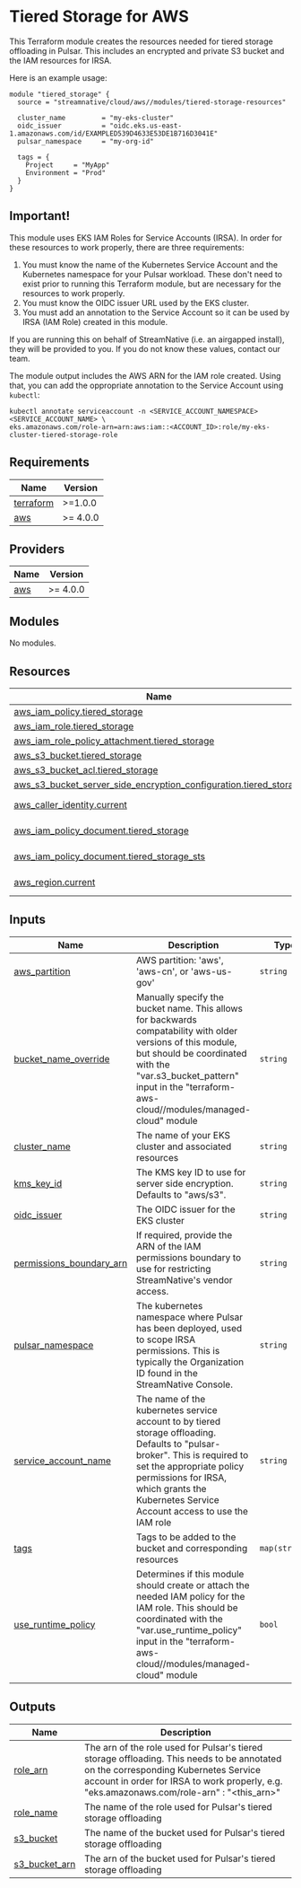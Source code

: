 # Tiered Storage for AWS
This Terraform module creates the resources needed for tiered storage offloading in Pulsar. This includes an encrypted and private S3 bucket and the IAM resources for IRSA.

Here is an example usage:

```hcl
module "tiered_storage" {
  source = "streamnative/cloud/aws//modules/tiered-storage-resources"

  cluster_name         = "my-eks-cluster"
  oidc_issuer          = "oidc.eks.us-east-1.amazonaws.com/id/EXAMPLED539D4633E53DE1B716D3041E"
  pulsar_namespace     = "my-org-id"

  tags = {	  
    Project     = "MyApp"
    Environment = "Prod"
  }
}
```

## Important!
This module uses EKS IAM Roles for Service Accounts (IRSA). In order for these resources to work properly, there are three requirements:

1. You must know the name of the Kubernetes Service Account and the Kubernetes namespace for your Pulsar workload. These don't need to exist prior to running this Terraform module, but are necessary for the resources to work properly.
2. You must know the OIDC issuer URL used by the EKS cluster.
3. You must add an annotation to the Service Account so it can be used by IRSA (IAM Role) created in this module.

If you are running this on behalf of StreamNative (i.e. an airgapped install), they will be provided to you. If you do not know these values, contact our team.

The module output includes the AWS ARN for the IAM role created. Using that, you can add the oppropriate annotation to the Service Account using `kubectl`:

```shell
kubectl annotate serviceaccount -n <SERVICE_ACCOUNT_NAMESPACE> <SERVICE_ACCOUNT_NAME> \
eks.amazonaws.com/role-arn=arn:aws:iam::<ACCOUNT_ID>:role/my-eks-cluster-tiered-storage-role
```

## Requirements

| Name | Version |
|------|---------|
| <a name="requirement_terraform"></a> [terraform](#requirement\_terraform) | >=1.0.0 |
| <a name="requirement_aws"></a> [aws](#requirement\_aws) | >= 4.0.0 |

## Providers

| Name | Version |
|------|---------|
| <a name="provider_aws"></a> [aws](#provider\_aws) | >= 4.0.0 |

## Modules

No modules.

## Resources

| Name | Type |
|------|------|
| [aws_iam_policy.tiered_storage](https://registry.terraform.io/providers/hashicorp/aws/latest/docs/resources/iam_policy) | resource |
| [aws_iam_role.tiered_storage](https://registry.terraform.io/providers/hashicorp/aws/latest/docs/resources/iam_role) | resource |
| [aws_iam_role_policy_attachment.tiered_storage](https://registry.terraform.io/providers/hashicorp/aws/latest/docs/resources/iam_role_policy_attachment) | resource |
| [aws_s3_bucket.tiered_storage](https://registry.terraform.io/providers/hashicorp/aws/latest/docs/resources/s3_bucket) | resource |
| [aws_s3_bucket_acl.tiered_storage](https://registry.terraform.io/providers/hashicorp/aws/latest/docs/resources/s3_bucket_acl) | resource |
| [aws_s3_bucket_server_side_encryption_configuration.tiered_storage](https://registry.terraform.io/providers/hashicorp/aws/latest/docs/resources/s3_bucket_server_side_encryption_configuration) | resource |
| [aws_caller_identity.current](https://registry.terraform.io/providers/hashicorp/aws/latest/docs/data-sources/caller_identity) | data source |
| [aws_iam_policy_document.tiered_storage](https://registry.terraform.io/providers/hashicorp/aws/latest/docs/data-sources/iam_policy_document) | data source |
| [aws_iam_policy_document.tiered_storage_sts](https://registry.terraform.io/providers/hashicorp/aws/latest/docs/data-sources/iam_policy_document) | data source |
| [aws_region.current](https://registry.terraform.io/providers/hashicorp/aws/latest/docs/data-sources/region) | data source |

## Inputs

| Name | Description | Type | Default | Required |
|------|-------------|------|---------|:--------:|
| <a name="input_aws_partition"></a> [aws\_partition](#input\_aws\_partition) | AWS partition: 'aws', 'aws-cn', or 'aws-us-gov' | `string` | `"aws"` | no |
| <a name="input_bucket_name_override"></a> [bucket\_name\_override](#input\_bucket\_name\_override) | Manually specify the bucket name. This allows for backwards compatability with older versions of this module, but should be coordinated with the "var.s3\_bucket\_pattern" input in the "terraform-aws-cloud//modules/managed-cloud" module | `string` | `""` | no |
| <a name="input_cluster_name"></a> [cluster\_name](#input\_cluster\_name) | The name of your EKS cluster and associated resources | `string` | n/a | yes |
| <a name="input_kms_key_id"></a> [kms\_key\_id](#input\_kms\_key\_id) | The KMS key ID to use for server side encryption. Defaults to "aws/s3". | `string` | `"aws/s3"` | no |
| <a name="input_oidc_issuer"></a> [oidc\_issuer](#input\_oidc\_issuer) | The OIDC issuer for the EKS cluster | `string` | n/a | yes |
| <a name="input_permissions_boundary_arn"></a> [permissions\_boundary\_arn](#input\_permissions\_boundary\_arn) | If required, provide the ARN of the IAM permissions boundary to use for restricting StreamNative's vendor access. | `string` | `null` | no |
| <a name="input_pulsar_namespace"></a> [pulsar\_namespace](#input\_pulsar\_namespace) | The kubernetes namespace where Pulsar has been deployed, used to scope IRSA permissions. This is typically the Organization ID found in the StreamNative Console. | `string` | n/a | yes |
| <a name="input_service_account_name"></a> [service\_account\_name](#input\_service\_account\_name) | The name of the kubernetes service account to by tiered storage offloading. Defaults to "pulsar-broker". This is required to set the appropriate policy permissions for IRSA, which grants the Kubernetes Service Account access to use the IAM role | `string` | `"pulsar-broker"` | no |
| <a name="input_tags"></a> [tags](#input\_tags) | Tags to be added to the bucket and corresponding resources | `map(string)` | `{}` | no |
| <a name="input_use_runtime_policy"></a> [use\_runtime\_policy](#input\_use\_runtime\_policy) | Determines if this module should create or attach the needed IAM policy for the IAM role. This should be coordinated with the "var.use\_runtime\_policy" input in the "terraform-aws-cloud//modules/managed-cloud" module | `bool` | `false` | no |

## Outputs

| Name | Description |
|------|-------------|
| <a name="output_role_arn"></a> [role\_arn](#output\_role\_arn) | The arn of the role used for Pulsar's tiered storage offloading. This needs to be annotated on the corresponding Kubernetes Service account in order for IRSA to work properly, e.g. "eks.amazonaws.com/role-arn" : "<this\_arn>" |
| <a name="output_role_name"></a> [role\_name](#output\_role\_name) | The name of the role used for Pulsar's tiered storage offloading |
| <a name="output_s3_bucket"></a> [s3\_bucket](#output\_s3\_bucket) | The name of the bucket used for Pulsar's tiered storage offloading |
| <a name="output_s3_bucket_arn"></a> [s3\_bucket\_arn](#output\_s3\_bucket\_arn) | The arn of the bucket used for Pulsar's tiered storage offloading |
